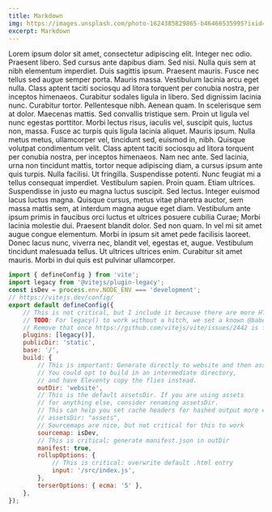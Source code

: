 ```yaml
---
title: Markdown
img: https://images.unsplash.com/photo-1624385829865-b46466535995?ixid=MnwxMjA3fDB8MHxwaG90by1wYWdlfHx8fGVufDB8fHx8&ixlib=rb-1.2.1&auto=format&fit=crop&w=810&q=80e
excerpt: Markdown
---
```


Lorem ipsum dolor sit amet, consectetur adipiscing elit. Integer nec odio. Praesent libero. Sed cursus ante dapibus diam. Sed nisi. Nulla quis sem at nibh elementum imperdiet. Duis sagittis ipsum. Praesent mauris. Fusce nec tellus sed augue semper porta. Mauris massa. Vestibulum lacinia arcu eget nulla. Class aptent taciti sociosqu ad litora torquent per conubia nostra, per inceptos himenaeos. Curabitur sodales ligula in libero. Sed dignissim lacinia nunc. Curabitur tortor. Pellentesque nibh. Aenean quam. In scelerisque sem at dolor. Maecenas mattis. Sed convallis tristique sem. Proin ut ligula vel nunc egestas porttitor. Morbi lectus risus, iaculis vel, suscipit quis, luctus non, massa. Fusce ac turpis quis ligula lacinia aliquet. Mauris ipsum. Nulla metus metus, ullamcorper vel, tincidunt sed, euismod in, nibh. Quisque volutpat condimentum velit. Class aptent taciti sociosqu ad litora torquent per conubia nostra, per inceptos himenaeos. Nam nec ante. Sed lacinia, urna non tincidunt mattis, tortor neque adipiscing diam, a cursus ipsum ante quis turpis. Nulla facilisi. Ut fringilla. Suspendisse potenti. Nunc feugiat mi a tellus consequat imperdiet. Vestibulum sapien. Proin quam. Etiam ultrices. Suspendisse in justo eu magna luctus suscipit. Sed lectus. Integer euismod lacus luctus magna. Quisque cursus, metus vitae pharetra auctor, sem massa mattis sem, at interdum magna augue eget diam. Vestibulum ante ipsum primis in faucibus orci luctus et ultrices posuere cubilia Curae; Morbi lacinia molestie dui. Praesent blandit dolor. Sed non quam. In vel mi sit amet augue congue elementum. Morbi in ipsum sit amet pede facilisis laoreet. Donec lacus nunc, viverra nec, blandit vel, egestas et, augue. Vestibulum tincidunt malesuada tellus. Ut ultrices ultrices enim. Curabitur sit amet mauris. Morbi in dui quis est pulvinar ullamcorper.

```js
import { defineConfig } from 'vite';
import legacy from '@vitejs/plugin-legacy';
const isDev = process.env.NODE_ENV === 'development';
// https://vitejs.dev/config/
export default defineConfig({
    // This is not critical, but I include it because there are more HTML transforms via plugins, that templates must handle
    // TODO: For legacy() to work without a hitch, we set a known @babel/standalone version in package.json
    // Remove that once https://github.com/vitejs/vite/issues/2442 is fixed
    plugins: [legacy()],
    publicDir: 'static',
    base: '/',
    build: {
        // This is important: Generate directly to website and then assetsDir.
        // You could opt to build in an intermediate directory,
        // and have Eleventy copy the flies instead.
        outDir: 'website',
        // This is the default assetsDir. If you are using assets
        // for anything else, consider renaming assetsDir.
        // This can help you set cache headers for hashed output more easily.
        // assetsDir: "assets",
        // Sourcemaps are nice, but not critical for this to work
        sourcemap: isDev,
        // This is critical: generate manifest.json in outDir
        manifest: true,
        rollupOptions: {
            // This is critical: overwrite default .html entry
            input: '/src/index.js',
        },
        terserOptions: { ecma: '5' },
    },
});
```
